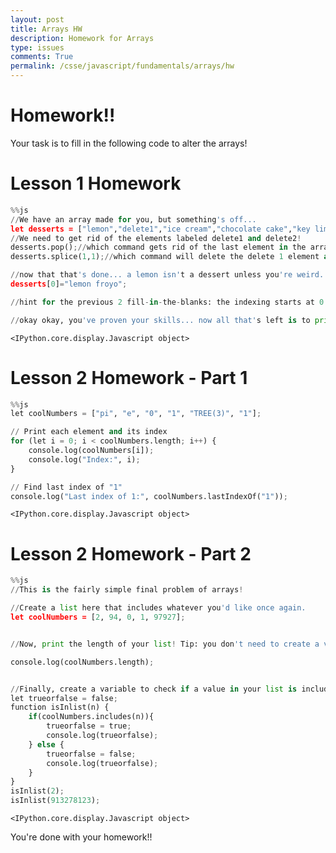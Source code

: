 ```yaml
---
layout: post
title: Arrays HW
description: Homework for Arrays
type: issues
comments: True
permalink: /csse/javascript/fundamentals/arrays/hw
---
```


# Homework!! #

Your task is to fill in the following code to alter the arrays!

# Lesson 1 Homework


```python
%%js
//We have an array made for you, but something's off...
let desserts = ["lemon","delete1","ice cream","chocolate cake","key lime pie","delete2"];
//We need to get rid of the elements labeled delete1 and delete2!
desserts.pop();//which command gets rid of the last element in the array?
desserts.splice(1,1);//which command will delete the delete 1 element and how do you use it??

//now that that's done... a lemon isn't a dessert unless you're weird... maybe change it to a lemon-themed dessert?
desserts[0]="lemon froyo";

//hint for the previous 2 fill-in-the-blanks: the indexing starts at 0

//okay okay, you've proven your skills... now all that's left is to print the list!
```


    <IPython.core.display.Javascript object>


# Lesson 2 Homework - Part 1


```python
%%js
let coolNumbers = ["pi", "e", "0", "1", "TREE(3)", "1"];

// Print each element and its index
for (let i = 0; i < coolNumbers.length; i++) {
    console.log(coolNumbers[i]);
    console.log("Index:", i);
}

// Find last index of "1"
console.log("Last index of 1:", coolNumbers.lastIndexOf("1"));
```


    <IPython.core.display.Javascript object>


# Lesson 2 Homework - Part 2


```python
%%js
//This is the fairly simple final problem of arrays!

//Create a list here that includes whatever you'd like once again.
let coolNumbers = [2, 94, 0, 1, 97927];


//Now, print the length of your list! Tip: you don't need to create a variable for the list's length! Just console.log the list.length; it saves you a line :D

console.log(coolNumbers.length);


//Finally, create a variable to check if a value in your list is included in the list and print that variable you created (it should output true or false)
let trueorfalse = false;
function isInlist(n) {
    if(coolNumbers.includes(n)){
        trueorfalse = true;
        console.log(trueorfalse);
    } else {
        trueorfalse = false;
        console.log(trueorfalse);
    }
}
isInlist(2);
isInlist(913278123);


```


    <IPython.core.display.Javascript object>


You're done with your homework!!
